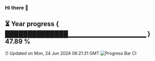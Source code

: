 ### Hi there 👋
⏳ Year progress { ██████████████▁▁▁▁▁▁▁▁▁▁▁▁▁▁▁▁ } 47.89 %
---
⏰ Updated on Mon, 24 Jun 2024 06:21:31 GMT
![Progress Bar CI](https://github.com/liununu/liununu/workflows/Progress%20Bar%20CI/badge.svg)
